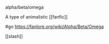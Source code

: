 alpha/beta/omega

A type of animalistic [[fanfic]]

#go https://fanlore.org/wiki/Alpha/Beta/Omega

 [[slash]]




